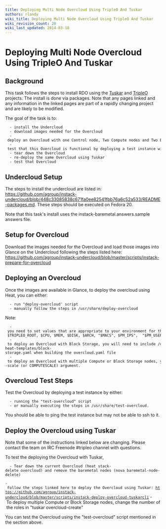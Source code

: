 ```yaml
---
title: Deploying Multi Node Overcloud Using TripleO And Tuskar
authors: rlandy
wiki_title: Deploying Multi Node Overcloud Using TripleO And Tuskar
wiki_revision_count: 20
wiki_last_updated: 2014-03-18
---
```


# Deploying Multi Node Overcloud Using TripleO And Tuskar

## Background

This task follows the steps to install RDO using the [Tuskar](//wiki.openstack.org/wiki/TripleO/Tuskar) and [TripleO](//wiki.openstack.org/wiki/TripleO) projects. The install is done via packages. Note that any pages linked and any information in the linked pages are part of a rapidly changing project and are likely to be modified.

The goal of the task is to:

      - install the Undercloud
      - download images needed for the Overcloud
      - deploy an Overcloud with one Control node, Two Compute nodes and Two Block Storage nodes using Heat
      - test that this Overcloud is functional by deploying a test instance within it
      - tear down the Overcloud
      - re-deploy the same Overcloud using Tuskar
      - test that Overcloud

## Undercloud Setup

The steps to install the undercloud are listed in: <https://github.com/agroup/instack-undercloud/blob/448c33085838c671fa0ee82541fbb76a6c52a533/README-packages.md>. These steps should be executed on Fedora 20.

Note that this task's install uses the instack-baremetal.answers.sample answers file.

## Setup for Overcloud

Download the images needed for the Overcloud and load those images into Glance on the Undercloud following the steps listed here: <https://github.com/agroup/instack-undercloud/blob/master/scripts/instack-prepare-for-overcloud>

## Deploying an Overcloud

Once the images are available in Glance, to deploy the overcloud using Heat, you can either:

      - run "deploy-overcloud' script 
      - manually follow the steps in /usr/share/deploy-overcloud

Note:

      - you need to set values that are appropriate to your environment for the environment variables used deploying the Overcloud:  - $TRIPLEO_ROOT, $CPU, $MEM, $DISK, $ARCH, "$MACS", $PM_IPS",  "$PM_USERS",  "$PM_PASSWORDS", $NeutronPublicInterface, $OVERCLOUD_LIBVIRT_TYPE
      - to deploy an Overcloud with Block Storage, you will need to include /usr/share/tripleo-heat-templates/block-storage.yaml when building the overcloud.yaml file
      - to deploy an Overcloud with multiple Compute or Block Storage nodes, you need to modify the --scale (or COMPUTESCALE) argument.

## Overcloud Test Steps

Test the Overcloud by deploying a test instance by either:

      - running the "test-overcloud" script
      - or manually executing the steps in /usr/share/test-overcloud.

You should be able to ping the test instance but may not be able to ssh to it.

## Deploy the Overcloud using Tuskar

Note that some of the instructions linked below are changing. Please contact the team on IRC Freenode #tripleo channel with questions.

To test the deploying the Overcloud with Tuskar,

      - Tear down the current Overcloud (heat stack-delete overcloud) and remove the baremetal nodes (nova baremetal-node-delete)
`- Follow the steps linked here to deploy the Overcloud using Tuskar: `[`https://github.com/agroup/instack-undercloud/blob/master/scripts/instack-deploy-overcloud-tuskarcli`](https://github.com/agroup/instack-undercloud/blob/master/scripts/instack-deploy-overcloud-tuskarcli)
      - To deploy multiple Compute or Block Storage nodes, change the number of the roles in "tuskar overcloud-create"

You can test the Overcloud using the "test-overcloud" script mentioned in the section above.

